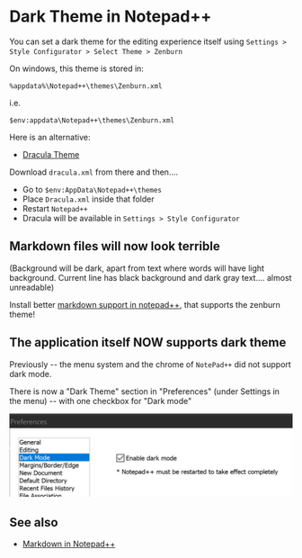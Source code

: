 ﻿# Dark Theme in Notepad++

You can set a dark theme for the editing experience itself using `Settings > Style Configurator > Select Theme > Zenburn`

On windows, this theme is stored in:

	%appdata%\Notepad++\themes\Zenburn.xml

i.e.

	$env:appdata\Notepad++\themes\Zenburn.xml

Here is an alternative:

- [Dracula Theme](https://draculatheme.com/notepad-plus-plus/)

Download `dracula.xml` from there and then....

- Go to `$env:AppData\Notepad++\themes`
- Place `Dracula.xml` inside that folder
- Restart `Notepad++`
- Dracula will be available in `Settings > Style Configurator`

## Markdown files will now look terrible

(Background will be dark, apart from text where words will have light background. Current line has black background and dark gray text.... almost unreadable)

Install better [markdown support in notepad++](markdown_in_notepad.md), that supports the zenburn theme!

## The application itself NOW supports dark theme

Previously -- the menu system and the chrome of `NotePad++` did not support dark mode.

There is now a "Dark Theme" section in "Preferences" (under Settings in the menu) -- with one checkbox for "Dark mode"

![dark mode](dark_mode.png)

## See also

* [Markdown in Notepad++](markdown_in_notepad.md)